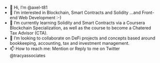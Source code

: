 - 👋 Hi, I’m @axel-t81
- 👀 I’m interested in Blockchain, Smart Contracts and Solidity ...and Front-end Web Development :-)
- 🌱 I’m currently learning Solidity and Smart Contracts via a Coursera Blockchain Specialization, as well as the course to become a Chatered Tax Advisor (CTA).
- 💞️ I’m looking to collaborate on DeFi projects and concepts based around bookkeeping, accounting, tax and investment management. 
- 📫 How to reach me: Mention or Reply to me on Twitter @tracyassociates
<!---
axel-t81/axel-t81 is a ✨ special ✨ repository because its `README.md` (this file) appears on your GitHub profile.
You can click the Preview link to take a look at your changes.
--->
